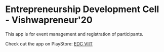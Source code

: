 # Entrepreneurship Development Cell - Vishwapreneur'20

This app is for event management and registration of participants.

Check out the app on PlayStore: [EDC VIIT](https://play.google.com/store/apps/details?id=com.edcviit.vishwapreneur&hl=en_IN&gl=US)
